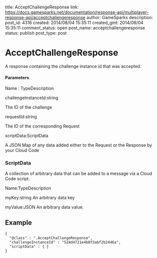 title: AcceptChallengeResponse
link: https://docs.gamesparks.net/documentation/response-api/multiplayer-response-api/acceptchallengeresponse
author: GameSparks
description: 
post_id: 4316
created: 2014/08/04 15:35:11
created_gmt: 2014/08/04 15:35:11
comment_status: open
post_name: acceptchallengeresponse
status: publish
post_type: post

<!--A response containing the challenge instance id that was accepted. -->

# AcceptChallengeResponse

A response containing the challenge instance id that was accepted.

#### Parameters

Name : TypeDescription

challengeInstanceId:string

The ID of the challenge

requestId:string

The ID of the corresponding Request

scriptData:ScriptData

A JSON Map of any data added either to the Request or the Response by your Cloud Code

### ScriptData

A collection of arbitrary data that can be added to a message via a Cloud Code script.

Name:TypeDescription

myKey:string
An arbitrary data key

myValue:JSON
An arbitrary data value.
  


## Example
    
    
    {
      "@class" : ".AcceptChallengeResponse",
      "challengeInstanceId" : "524d4721e4b0f3abf2b2446a",
      "scriptData" : { }
    }